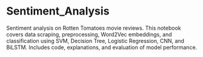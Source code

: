 # Sentiment_Analysis
Sentiment analysis on Rotten Tomatoes movie reviews. This notebook covers data scraping, preprocessing, Word2Vec embeddings, and classification using SVM, Decision Tree, Logistic Regression, CNN, and BiLSTM. Includes code, explanations, and evaluation of model performance.
